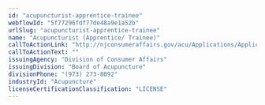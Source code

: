 ```yaml
---
id: "acupuncturist-apprentice-trainee"
webflowId: "5f77296fdf77de48a9e1a52b"
urlSlug: "acupuncturist-apprentice-trainee"
name: "Acupuncturist (Apprentice/ Trainee)"
callToActionLink: "http://njconsumeraffairs.gov/acu/Applications/Application-to-Become-a-Licensed-Acupuncturist.pdf"
callToActionText: ""
issuingAgency: "Division of Consumer Affairs"
issuingDivision: "Board of Acupuncture"
divisionPhone: "(973) 273-8092"
industryId: "Acupuncture"
licenseCertificationClassification: "LICENSE"
---
```

